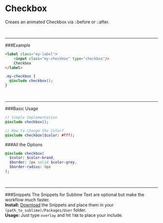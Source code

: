 # Checkbox
Creaes an animated Checkbox via ::before or ::after.<br>

<br><hr>
###Example
```html
<label class="my-label">
	<input class="my-checkbox" type="checkbox"/>
	Checkbox
</label>
```
```sass
.my-checkbox {
  @include checkbox();
}
```


<br><hr>
###Basic Usage

```sass
// Simple Implementation
@include checkbox();

// How to change the Color?
@include checkbox($color: #fff);
```

###All the Options

```sass
@include checkbox(
  $color: $color-brand,
  $border: 2px solid $color-grey,
  $border-radius: 0px
); 
```


<br><hr>
###Snippets
The Snippets for Sublime Text are optional but make the workflow much faster. <br>
**Install:** [Download](https://dl.dropboxusercontent.com/u/7534528/HFC/Relay/snippets.zip) the Snippets and place them in your `(path_to_sublime)/Packages/User` folder.<br>
**Usage:** Just type `overlay` and hit `TAB` to place your include.